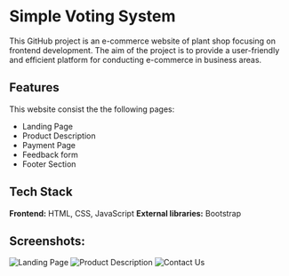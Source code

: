 # Simple Voting System 

This GitHub project is an e-commerce website of plant shop focusing on frontend development. The aim of the project is to provide a user-friendly and efficient platform for conducting e-commerce in business areas.
    
## Features

This website consist the the following pages:
- Landing Page
- Product Description
- Payment Page
- Feedback form
- Footer Section

## Tech Stack

**Frontend:** HTML, CSS, JavaScript
**External libraries:** Bootstrap

## Screenshots:
![Landing Page](https://user-images.githubusercontent.com/92221867/278234421-6405cf6b-5329-424b-8cd5-3c43cf2cdd85.png)
![Product Description](https://user-images.githubusercontent.com/92221867/278234774-9689e2e7-8ecf-48a9-9db6-2758940fe088.png)
![Contact Us](https://user-images.githubusercontent.com/92221867/278234907-1a0bf916-c31a-49ab-93e4-1be13027bee7.png)
